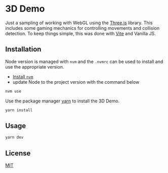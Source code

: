 # 3D Demo

Just a sampling of working with WebGL using the [Three.js](https://threejs.org/) library. This includes some gaming mechanics for controlling movements and collision detection. To keep things simple, this was done with [Vite](https://vite.dev/) and Vanilla JS.

## Installation

Node version is managed with `nvm` and the `.nvmrc` can be used to install and use the appropriate version.

- [Install `nvm`](https://github.com/nvm-sh/nvm)
- update Node to the project version with the command below

```bash
nvm use
```

Use the package manager [yarn](https://classic.yarnpkg.com/lang/en/docs/install/#mac-stable) to install the 3D Demo.

```bash
yarn install
```

## Usage

```bash
yarn dev
```

## License

[MIT](https://choosealicense.com/licenses/mit/)
